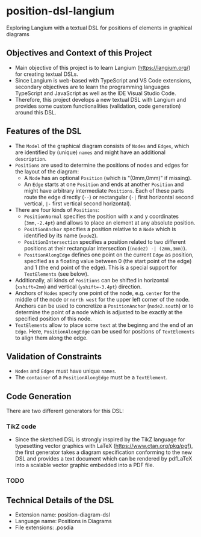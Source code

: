 # position-dsl-langium
Exploring Langium with a textual DSL for positions of elements in graphical diagrams


## Objectives and Context of this Project

* Main objective of this project is to learn Langium (https://langium.org/) for creating textual DSLs.
* Since Langium is web-based with TypeScript and VS Code extensions, secondary objectives are to learn the programming languages TypeScript and JavaScript as well as the IDE Visual Studio Code.
* Therefore, this project develops a new textual DSL with Langium and provides some custom functionalities (validation, code generation) around this DSL.


## Features of the DSL

* The `Model` of the graphical diagram consists of `Nodes` and `Edges`, which are identified by (unique) `names` and might have an additional `description`.
* `Positions` are used to determine the positions of nodes and edges for the layout of the diagram:
  * A `Node` has an optional `Position` (which is "(0mm,0mm)" if missing).
  * An `Edge` starts at one `Position` and ends at another `Position` and might have arbitrary intermediate `Positions`. Each of these parts route the edge directly (`--`) or rectangular (`-|` first horizontal second vertical, `|-` first vertical second horizontal).
* There are four kinds of `Positions`:
  * `PositionNormal` specifies the position with x and y coordinates (`3mm,-2.4pt`) and allows to place an element at any absolute position.
  * `PositionAnchor` specifies a position relative to a `Node` which is identified by its name (`node2`).
  * `PositionIntersection` specifies a position related to two different positions at their rectangular intersection (`(node2) -| (2mm,3mm)`).
  * `PositionAlongEdge` defines one point on the current `Edge` as position, specified as a floating value between 0 (the start point of the edge) and 1 (the end point of the edge). This is a special support for `TextElements` (see below).
* Additionally, all kinds of `Positions` can be shifted in horizontal (`xshift=2mm`) and vertical (`yshift=-3.4pt`) direction.
* Anchors of `Nodes` specify one point of the node, e.g. `center` for the middle of the node or `north west` for the upper left corner of the node. Anchors can be used to concretize a `PositionAnchor` (`node2.south`) or to determine the point of a node which is adjusted to be exactly at the specified position of this node.
* `TextElements` allow to place some `text` at the beginng and the end of an `Edge`. Here, `PositionAlongEdge` can be used for positions of `TextElements` to align them along the edge.


## Validation of Constraints

* `Nodes` and `Edges` must have unique `names`.
* The `container` of a `PositionAlongEdge` must be a `TextElement`.


## Code Generation

There are two different generators for this DSL:

### TikZ code

* Since the sketched DSL is strongly inspired by the TikZ language for typesetting vector graphics with LaTeX (https://www.ctan.org/pkg/pgf), the first generator takes a diagram specification conforming to the new DSL and provides a text document which can be rendered by pdfLaTeX into a scalable vector graphic embedded into a PDF file.

### TODO


## Technical Details of the DSL

* Extension name: position-diagram-dsl
* Language name: Positions in Diagrams
* File extensions: .posdia

